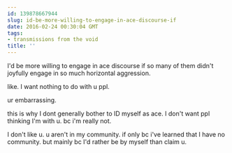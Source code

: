 ```yaml
---
id: 139878667944
slug: id-be-more-willing-to-engage-in-ace-discourse-if
date: 2016-02-24 00:30:04 GMT
tags:
- transmissions from the void
title: ''
---
```

I'd be more willing to engage in ace discourse if so many of them didn't joyfully engage in so much horizontal aggression. 

like. I want nothing to do with u ppl. 

ur embarrassing. 

this is why I dont generally bother to ID myself as ace. I don't want ppl thinking I'm with u. bc i'm really not. 

I don't like u. u aren't in my community. if only bc i've learned that I have no community. but mainly bc I'd rather be by myself than claim u.